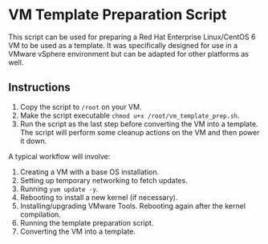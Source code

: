# VM Template Preparation Script

This script can be used for preparing a Red Hat Enterprise Linux/CentOS 6 VM to be used as a template. It was specifically designed for use in a VMware vSphere environment but can be adapted for other platforms as well.

## Instructions

1. Copy the script to `/root` on your VM.
2. Make the script executable ```chmod u+x /root/vm_template_prep.sh```.
3. Run the script as the last step before converting the VM into a template. The script will perform some cleanup actions on the VM and then power it down.

A typical workflow will involve:

1. Creating a VM with a base OS installation.
2. Setting up temporary networking to fetch updates.
3. Running ```yum update -y```.
4. Rebooting to install a new kernel (if necessary).
5. Installing/upgrading VMware Tools. Rebooting again after the kernel compilation.
6. Running the template preparation script.
7. Converting the VM into a template.
